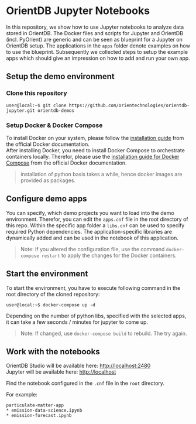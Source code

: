 # OrientDB Jupyter Notebooks

In this repository, we show how to use Jupyter notebooks to analyze data stored in OrientDB.
The Docker files and scripts for Jupyter and OrientDB (incl. PyOrient) are generic and can be seen as blueprint for a Jupyter on OrientDB setup.
The applications in the `apps` folder denote examples on how to use the blueprint.
Subsequently we collected steps to setup the example apps which should give an impression on how to add and run your own app.

## Setup the demo environment

### Clone this repository
```console
user@local:~$ git clone https://github.com/orientechnologies/orientdb-jupyter.git orientdb-demos
```
### Setup Docker & Docker Compose
To install Docker on your system, please follow the [installation guide](https://docs.docker.com/get-docker) from the official Docker documentation.<br>
After installing Docker, you need to install Docker Compose to orchestrate containers locally. Therefor, please use the [installation guide for Docker Compose](https://docs.docker.com/compose/install) from the official Docker documentation.

> installation of python basis takes a while, hence docker images are provided as packages.

## Configure demo apps
You can specify, which demo projects you want to load into the demo environment.
Therefor, you can edit the `apps.cnf` file in the root directory of this repo.
Within the specific app folder a `libs.cnf` can be used to specify required Python dependencies.
The application-specific libraries are dynamically added and can be used in the notebook of this application.

> Note: If you altered the configuration file, use the command `docker-compose restart` to apply the changes for the Docker containers.

## Start the environment
To start the environment, you have to execute following command in the root directory of the cloned repository:
```console
user@local:~$ docker-compose up -d
```
Depending on the number of python libs, specified with the selected apps, it can take a few seconds / minutes for jupyter to come up.

> Note: If changed, use `docker-compose build` to rebuild. The try again.

## Work with the notebooks

OrientDB Studio will be available here: [http://localhost:2480](http://localhost:2480/studio/index.html)<br>
Jupyter will be available here: [http://localhost](http://localhost)

Find the notebook configured in the `.cnf` file in the `root` directory.

For example:

```
particulate-matter-app
* emission-data-science.ipynb
* emission-forecast.ipynb
```
